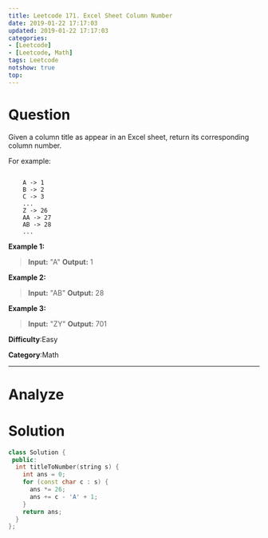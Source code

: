 ```yaml
---
title: Leetcode 171. Excel Sheet Column Number
date: 2019-01-22 17:17:03
updated: 2019-01-22 17:17:03
categories: 
- [Leetcode]
- [Leetcode, Math]
tags: Leetcode
notshow: true
top:
---
```


# Question

Given a column title as appear in an Excel sheet, return its corresponding column number.

For example:
```

    A -> 1
    B -> 2
    C -> 3
    ...
    Z -> 26
    AA -> 27
    AB -> 28 
    ...
```

**Example 1:**

> **Input:** "A"
> **Output:** 1

**Example 2:**

> **Input:** "AB"
> **Output:** 28

**Example 3:**

> **Input:** "ZY"
> **Output:** 701

**Difficulty**:Easy

**Category**:Math

<!-- more -->

------------

# Analyze

# Solution

```cpp
class Solution {
 public:
  int titleToNumber(string s) {
    int ans = 0;
    for (const char c : s) {
      ans *= 26;
      ans += c - 'A' + 1;
    }
    return ans;
  }
};
```


